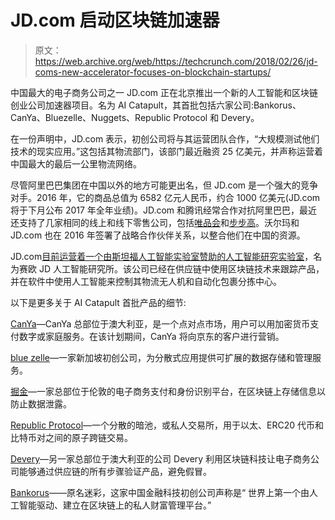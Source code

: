 # JD.com 启动区块链加速器

> 原文：<https://web.archive.org/web/https://techcrunch.com/2018/02/26/jd-coms-new-accelerator-focuses-on-blockchain-startups/>

中国最大的电子商务公司之一 JD.com 正在北京推出一个新的人工智能和区块链创业公司加速器项目。名为 AI Catapult，其首批包括六家公司:Bankorus、CanYa、Bluezelle、Nuggets、Republic Protocol 和 Devery。

在一份声明中，JD.com 表示，初创公司将与其运营团队合作，“大规模测试他们技术的现实应用。”这包括其物流部门，该部门最近融资 25 亿美元，并声称运营着中国最大的最后一公里物流网络。

尽管阿里巴巴集团在中国以外的地方可能更出名，但 JD.com 是一个强大的竞争对手。2016 年，它的商品总值为 6582 亿元人民币，约合 1000 亿美元(JD.com 将于下月公布 2017 年全年业绩)。JD.com 和腾讯经常合作对抗阿里巴巴，最近还支持了几家相同的线上和线下零售公司，包括[唯品会](https://web.archive.org/web/20221208175631/https://techcrunch.com/2017/12/17/tencent-jd-vipshop-863-million/)和[步步高](https://web.archive.org/web/20221208175631/https://techcrunch.com/2018/02/25/tencent-and-jd-com-each-take-minority-stakes-in-chinese-retail-group-better-life/)。沃尔玛和 JD.com 也在 2016 年签署了战略合作伙伴关系，以整合他们在中国的资源。

JD.com[目前运营着一个由斯坦福人工智能实验室赞助的人工智能研究实验室](https://web.archive.org/web/20221208175631/http://(http//ai.stanford.edu/))，名为赛欧 JD 人工智能研究所。该公司已经在供应链中使用区块链技术来跟踪产品，并在软件中使用人工智能来控制其物流无人机和自动化包裹分拣中心。

以下是更多关于 AI Catapult 首批产品的细节:

[CanYa](https://web.archive.org/web/20221208175631/https://canya.io/)—CanYa 总部位于澳大利亚，是一个点对点市场，用户可以用加密货币支付数字或家庭服务。在该计划期间，CanYa 将向京东的客户进行营销。

[blue zelle](https://web.archive.org/web/20221208175631/https://bluzelle.com/)—一家新加坡初创公司，为分散式应用提供可扩展的数据存储和管理服务。

[掘金](https://web.archive.org/web/20221208175631/https://nuggets.tokenhub.com/)—一家总部位于伦敦的电子商务支付和身份识别平台，在区块链上存储信息以防止数据泄露。

[Republic Protocol](https://web.archive.org/web/20221208175631/https://republicprotocol.com/)—一个分散的暗池，或私人交易所，用于以太、ERC20 代币和比特币对之间的原子跨链交易。

[Devery](https://web.archive.org/web/20221208175631/https://devery.io/)—另一家总部位于澳大利亚的公司 Devery 利用区块链科技让电子商务公司能够通过供应链的所有步骤验证产品，避免假冒。

[Bankorus](https://web.archive.org/web/20221208175631/https://medium.com/bankorus/the-60-trillion-opportunity-996f0fb420c8)——原名迷彩，这家中国金融科技初创公司声称是“ 世界上第一个由人工智能驱动、建立在区块链上的私人财富管理平台。”